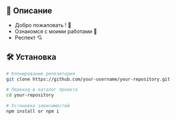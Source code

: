## 📝 Описание
- Добро пожаловать ! 👋
- Ознакомся с моими работами 👀
- Респект 💘

## 🛠️ Установка

```bash
# Клонирование репозитория
git clone https://github.com/your-username/your-repository.git

# Переход в каталог проекта
cd your-repository

# Установка зависимостей
npm install or npm i

```

